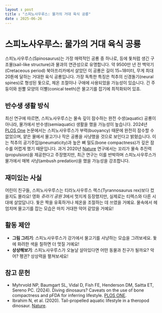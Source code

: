 ```yaml
---
layout : post
title : "스피노사우루스: 물가의 거대 육식 공룡"
date : 2025-06-26
---
```


# 스피노사우루스: 물가의 거대 육식 공룡

스피노사우루스(Spinosaurus)는 가장 매력적인 공룡 중 하나로, 등에 돛처럼 생긴 구조물(sail-like structure)과 물과의 연관성으로 유명합니다. 약 9500만 년 전 백악기(Cretaceous period) 북아프리카에서 살았던 이 공룡은 길이 15~18미터, 무게 최대 20톤에 달하는 거대한 육식 공룡입니다. 가장 독특한 특징은 척추의 신경돌기(neural spines)로 형성된 돛으로, 체온 조절이나 구애에 사용되었을 가능성이 있습니다. 긴 주둥이와 원뿔 모양의 이빨(conical teeth)은 물고기를 잡기에 최적화되어 있죠.

## 반수생 생활 방식

최신 연구에 따르면, 스피노사우루스는 물속 깊이 잠수하는 완전 수생(aquatic) 공룡이 아니라, 물가에서 반수생(semiaquatic) 생활을 했을 가능성이 높습니다. 2024년 [PLOS One](https://journals.plos.org/plosone/article?id=10.1371/journal.pone.0298957) 논문에서는 스피노사우루스가 부력(buoyancy) 때문에 완전히 잠수할 수 없었으며, 얕은 물에서 물고기나 작은 공룡을 사냥했을 것으로 보인다고 밝혔습니다. 이는 척추의 공기주입(pneumaticity)과 높은 뼈 밀도(bone compactness)가 깊은 잠수를 어렵게 했기 때문입니다. 과거 2020년 [Nature](https://www.nature.com/articles/s41586-020-2190-3) 연구에서는 꼬리가 물속 추진력(propulsion)을 제공한다고 주장했지만, 최근 연구는 이를 반박하며 스피노사우루스가 물가에서 매복 사냥(ambush predation)을 했을 가능성을 강조합니다.

## 재미있는 사실

어린이 친구들, 스피노사우루스는 티라노사우루스 렉스(Tyrannosaurus rex)보다 컸을지도 몰라요! 영화 *쥬라기 공원 3*에서 멋지게 등장했지만, 실제로는 티렉스와 다른 시대에 살았답니다. 돛은 짝을 유혹하거나 체온을 조절하는 데 쓰였을 거예요. 물속에서 헤엄치며 물고기를 잡는 모습은 마치 거대한 악어 같았을 거예요!

## 활동 제안

- **그림 그리기**: 스피노사우루스가 강가에서 물고기를 사냥하는 모습을 그려보세요. 돛에 화려한 색을 칠하면 더 멋질 거예요!
- **상상해보기**: 스피노사우루스가 오늘날 살아있다면 어떤 동물과 친구가 될까요? 악어? 펭귄? 상상력을 펼쳐보세요!

## 참고 문헌

- Myhrvold NP, Baumgart SL, Vidal D, Fish FE, Henderson DM, Saitta ET, Sereno PC. (2024). Diving dinosaurs? Caveats on the use of bone compactness and pFDA for inferring lifestyle. [PLOS ONE](https://journals.plos.org/plosone/article?id=10.1371/journal.pone.0298957).
- Ibrahim N, et al. (2020). Tail-propelled aquatic lifestyle in a theropod dinosaur. [Nature](https://www.nature.com/articles/s41586-020-2190-3).
